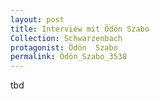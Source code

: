 ```yaml
---
layout: post
title: Interview mit Ödön Szabo
Collection: Schwarzenbach
protagonist: Ödön  Szabo
permalink: Ödön_Szabo_3538
---
```

tbd